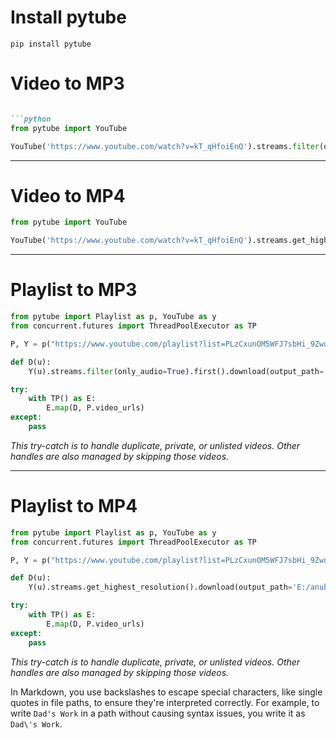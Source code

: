 # Install pytube

	pip install pytube
# Video to MP3
```markdown

```python
from pytube import YouTube

YouTube('https://www.youtube.com/watch?v=kT_qHfoiEnQ').streams.filter(only_audio=True).first().download(filename='audio.mp3', output_path='E:/anubhav/Premiere Pro/Projects/Dad\'s Work/')
```

---

# Video to MP4

```python
from pytube import YouTube

YouTube('https://www.youtube.com/watch?v=kT_qHfoiEnQ').streams.get_highest_resolution().download(filename='video.mp4', output_path='E:/anubhav/Premiere Pro/Projects/Dad\'s Work/songs/')
```

---

# Playlist to MP3

```python
from pytube import Playlist as p, YouTube as y
from concurrent.futures import ThreadPoolExecutor as TP

P, Y = p("https://www.youtube.com/playlist?list=PLzCxunOM5WFJ7sbHi_9Zwq2xOwtkYeZlx"), y

def D(u): 
    Y(u).streams.filter(only_audio=True).first().download(output_path='E:/anubhav/Premiere Pro/Projects/Dad\'s Work/songs/')

try:
    with TP() as E: 
        E.map(D, P.video_urls)
except:
    pass
```

*This try-catch is to handle duplicate, private, or unlisted videos. Other handles are also managed by skipping those videos.*

---

# Playlist to MP4

```python
from pytube import Playlist as p, YouTube as y
from concurrent.futures import ThreadPoolExecutor as TP

P, Y = p("https://www.youtube.com/playlist?list=PLzCxunOM5WFJ7sbHi_9Zwq2xOwtkYeZlx"), y

def D(u): 
    Y(u).streams.get_highest_resolution().download(output_path='E:/anubhav/Premiere Pro/Projects/Dad\'s Work/songs/')

try:
    with TP() as E: 
        E.map(D, P.video_urls)
except:
    pass
```

*This try-catch is to handle duplicate, private, or unlisted videos. Other handles are also managed by skipping those videos.*


In Markdown, you use backslashes to escape special characters, like single quotes in file paths, to ensure they're interpreted correctly. For example, to write `Dad's Work` in a path without causing syntax issues, you write it as `Dad\'s Work`.